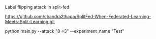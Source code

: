 Label flipping attack in split-fed

https://github.com/chandra2thapa/SplitFed-When-Federated-Learning-Meets-Split-Learning.git

python main.py --attack "8->3" --experiment_name "Test"

